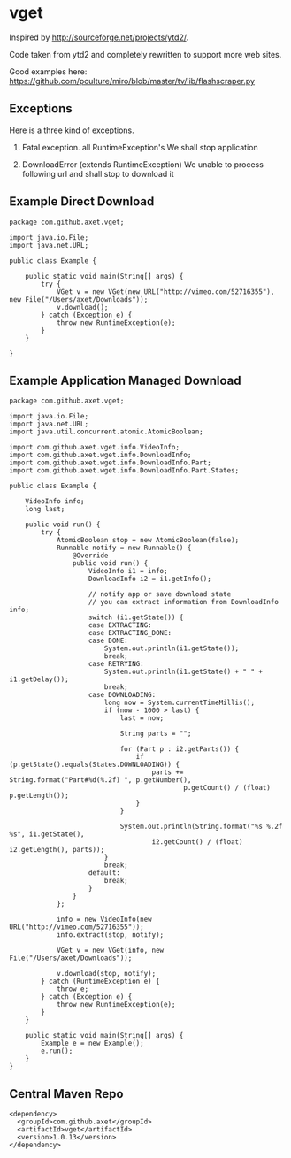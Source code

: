 # vget

Inspired by http://sourceforge.net/projects/ytd2/.

Code taken from ytd2 and completely rewritten to support more web sites.

Good examples here:
  https://github.com/pculture/miro/blob/master/tv/lib/flashscraper.py

## Exceptions

Here is a three kind of exceptions.

1) Fatal exception. all RuntimeException's
  We shall stop application

2) DownloadError (extends RuntimeException)
  We unable to process following url and shall stop to download it

## Example Direct Download

    package com.github.axet.vget;
    
    import java.io.File;
    import java.net.URL;
    
    public class Example {
    
        public static void main(String[] args) {
            try {
                VGet v = new VGet(new URL("http://vimeo.com/52716355"), new File("/Users/axet/Downloads"));
                v.download();
            } catch (Exception e) {
                throw new RuntimeException(e);
            }
        }
    
    }

## Example Application Managed Download

    package com.github.axet.vget;
    
    import java.io.File;
    import java.net.URL;
    import java.util.concurrent.atomic.AtomicBoolean;
    
    import com.github.axet.vget.info.VideoInfo;
    import com.github.axet.wget.info.DownloadInfo;
    import com.github.axet.wget.info.DownloadInfo.Part;
    import com.github.axet.wget.info.DownloadInfo.Part.States;
    
    public class Example {
    
        VideoInfo info;
        long last;
    
        public void run() {
            try {
                AtomicBoolean stop = new AtomicBoolean(false);
                Runnable notify = new Runnable() {
                    @Override
                    public void run() {
                        VideoInfo i1 = info;
                        DownloadInfo i2 = i1.getInfo();
    
                        // notify app or save download state
                        // you can extract information from DownloadInfo info;
                        switch (i1.getState()) {
                        case EXTRACTING:
                        case EXTRACTING_DONE:
                        case DONE:
                            System.out.println(i1.getState());
                            break;
                        case RETRYING:
                            System.out.println(i1.getState() + " " + i1.getDelay());
                            break;
                        case DOWNLOADING:
                            long now = System.currentTimeMillis();
                            if (now - 1000 > last) {
                                last = now;
    
                                String parts = "";
    
                                for (Part p : i2.getParts()) {
                                    if (p.getState().equals(States.DOWNLOADING)) {
                                        parts += String.format("Part#%d(%.2f) ", p.getNumber(),
                                                p.getCount() / (float) p.getLength());
                                    }
                                }
    
                                System.out.println(String.format("%s %.2f %s", i1.getState(),
                                        i2.getCount() / (float) i2.getLength(), parts));
                            }
                            break;
                        default:
                            break;
                        }
                    }
                };
    
                info = new VideoInfo(new URL("http://vimeo.com/52716355"));
                info.extract(stop, notify);
    
                VGet v = new VGet(info, new File("/Users/axet/Downloads"));
    
                v.download(stop, notify);
            } catch (RuntimeException e) {
                throw e;
            } catch (Exception e) {
                throw new RuntimeException(e);
            }
        }
    
        public static void main(String[] args) {
            Example e = new Example();
            e.run();
        }
    }

## Central Maven Repo

    <dependency>
      <groupId>com.github.axet</groupId>
      <artifactId>vget</artifactId>
      <version>1.0.13</version>
    </dependency>
